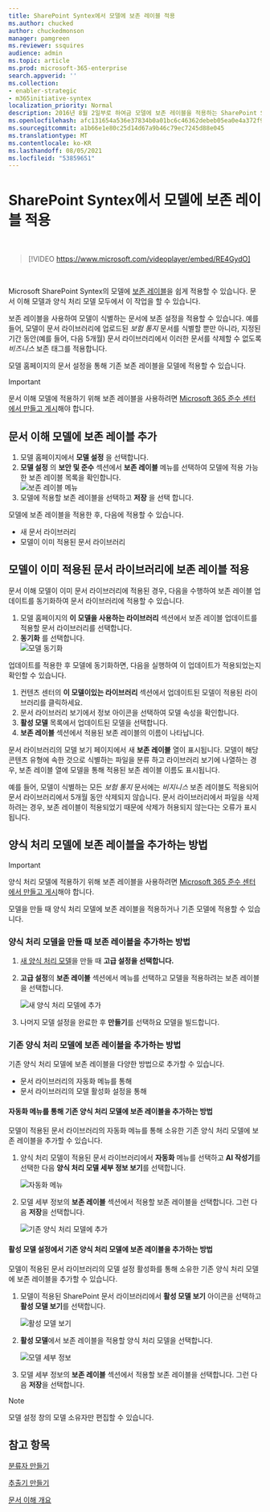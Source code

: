 ```yaml
---
title: SharePoint Syntex에서 모델에 보존 레이블 적용
ms.author: chucked
author: chuckedmonson
manager: pamgreen
ms.reviewer: ssquires
audience: admin
ms.topic: article
ms.prod: microsoft-365-enterprise
search.appverid: ''
ms.collection:
- enabler-strategic
- m365initiative-syntex
localization_priority: Normal
description: 2016년 8월 2일부로 하여금 모델에 보존 레이블을 적용하는 SharePoint Syntex.
ms.openlocfilehash: afc131654a536e37834b0a01bc6c46362debeb05ea0e4a372f9f713639032f88
ms.sourcegitcommit: a1b66e1e80c25d14d67a9b46c79ec7245d88e045
ms.translationtype: MT
ms.contentlocale: ko-KR
ms.lasthandoff: 08/05/2021
ms.locfileid: "53859651"
---
```

# <a name="apply-a-retention-label-to-a-model-in-sharepoint-syntex"></a>SharePoint Syntex에서 모델에 보존 레이블 적용

</br>

> [!VIDEO https://www.microsoft.com/videoplayer/embed/RE4GydO]  

</br>


Microsoft SharePoint Syntex의 모델에 [보존 레이블](../compliance/retention.md)을 쉽게 적용할 수 있습니다. 문서 이해 모델과 양식 처리 모델 모두에서 이 작업을 할 수 있습니다.

보존 레이블을 사용하여 모델이 식별하는 문서에 보존 설정을 적용할 수 있습니다.  예를 들어, 모델이 문서 라이브러리에 업로드된 *보험 통지* 문서를 식별할 뿐만 아니라, 지정된 기간 동안(예를 들어, 다음 5개월) 문서 라이브러리에서 이러한 문서를 삭제할 수 없도록 *비즈니스* 보존 태그를 적용합니다.

모델 홈페이지의 문서 설정을 통해 기존 보존 레이블을 모델에 적용할 수 있습니다. 

> [!Important]
> 문서 이해 모델에 적용하기 위해 보존 레이블을 사용하려면 [Microsoft 365 준수 센터에서 만들고 게시](../compliance/create-apply-retention-labels.md#how-to-create-and-publish-retention-labels)해야 합니다.

## <a name="to-add-a-retention-label-to-a-document-understanding-model"></a>문서 이해 모델에 보존 레이블 추가

1. 모델 홈페이지에서 **모델 설정** 을 선택합니다.</br>
2. **모델 설정** 의 **보안 및 준수** 섹션에서 **보존 레이블** 메뉴를 선택하여 모델에 적용 가능한 보존 레이블 목록을 확인합니다.</br>
 ![보존 레이블 메뉴](../media/content-understanding/retention-labels-menu.png)</br> 
3. 모델에 적용할 보존 레이블을 선택하고 **저장** 을 선택 합니다.</br>

모델에 보존 레이블을 적용한 후, 다음에 적용할 수 있습니다.
- 새 문서 라이브러리
- 모델이 이미 적용된 문서 라이브러리
 
## <a name="apply-the-retention-label-to-a-document-library-to-which-the-model-is-already-applied"></a>모델이 이미 적용된 문서 라이브러리에 보존 레이블 적용

문서 이해 모델이 이미 문서 라이브러리에 적용된 경우, 다음을 수행하여 보존 레이블 업데이트를 동기화하여 문서 라이브러리에 적용할 수 있습니다.</br>

1. 모델 홈페이지의 **이 모델을 사용하는 라이브러리** 섹션에서 보존 레이블 업데이트를 적용할 문서 라이브러리를 선택합니다. </br> 
2. **동기화** 를 선택합니다. </br>
 ![모델 동기화](../media/content-understanding/sync-model.png)</br> 


업데이트를 적용한 후 모델에 동기화하면, 다음을 실행하여 이 업데이트가 적용되었는지 확인할 수 있습니다.

1. 컨텐츠 센터의 **이 모델이있는 라이브러리** 섹션에서 업데이트된 모델이 적용된 라이브러리를 클릭하세요. </br>
2. 문서 라이브러리 보기에서 정보 아이콘을 선택하여 모델 속성을 확인합니다.</br>  
3. **활성 모델** 목록에서 업데이트된 모델을 선택합니다.</br>
4. **보존 레이블** 섹션에서 적용된 보존 레이블의 이름이 나타납니다.</br>


문서 라이브러리의 모델 보기 페이지에서 새 **보존 레이블** 열이 표시됩니다.  모델이 해당 콘텐츠 유형에 속한 것으로 식별하는 파일을 분류 하고 라이브러리 보기에 나열하는 경우, 보존 레이블 열에 모델을 통해 적용된 보존 레이블 이름도 표시됩니다.


예를 들어, 모델이 식별하는 모든 *보험 통지* 문서에는 *비지니스* 보존 레이블도 적용되어 문서 라이브러리에서 5개월 동안 삭제되지 않습니다. 문서 라이브러리에서 파일을 삭제하려는 경우, 보존 레이블이 적용되었기 때문에 삭제가 허용되지 않는다는 오류가 표시됩니다.

## <a name="to-add-a-retention-label-to-a-form-processing-model"></a>양식 처리 모델에 보존 레이블을 추가하는 방법

> [!Important]
> 양식 처리 모델에 적용하기 위해 보존 레이블을 사용하려면 [Microsoft 365 준수 센터에서 만들고 게시](../compliance/create-apply-retention-labels.md#how-to-create-and-publish-retention-labels)해야 합니다.

모델을 만들 때 양식 처리 모델에 보존 레이블을 적용하거나 기존 모델에 적용할 수 있습니다.

### <a name="to-add-a-retention-label-when-you-create-a-form-processing-model"></a>양식 처리 모델을 만들 때 보존 레이블을 추가하는 방법

1. [새 양식 처리 모델](./create-a-form-processing-model.md)을 만들 때 <b>고급 설정을 선택합니다.</b>
2. <b>고급 설정</b>의 <b>보존 레이블</b> 섹션에서 메뉴를 선택하고 모델을 적용하려는 보존 레이블을 선택합니다.</b>

 
     ![새 양식 처리 모델에 추가](../media/content-understanding/retention-label-forms.png)</br>

3.  나머지 모델 설정을 완료한 후 <b>만들기</b>를 선택하요 모델을 빌드합니다.

### <a name="to-add-a-retention-label-to-an-existing-form-processing-model"></a>기존 양식 처리 모델에 보존 레이블을 추가하는 방법

기존 양식 처리 모델에 보존 레이블을 다양한 방법으로 추가할 수 있습니다.
- 문서 라이브러리의 자동화 메뉴를 통해
- 문서 라이브러리의 모델 활성화 설정을 통해 


#### <a name="to-add-a-retention-label-to-an-existing-form-processing-model-through-the-automate-menu"></a>자동화 메뉴를 통해 기존 양식 처리 모델에 보존 레이블을 추가하는 방법

모델이 적용된 문서 라이브러리의 자동화 메뉴를 통해 소유한 기존 양식 처리 모델에 보존 레이블을 추가할 수 있습니다.


1. 양식 처리 모델이 적용된 문서 라이브러리에서 <b>자동화</b> 메뉴를 선택하고 <b>AI 작성기</b>를 선택한 다음 <b>양식 처리 모델 세부 정보 보기</b>를 선택합니다.

   ![자동화 메뉴](../media/content-understanding/automate-menu.png)</br>

2. 모델 세부 정보의 <b>보존 레이블</b> 섹션에서 적용할 보존 레이블을 선택합니다.  그런 다음 <b>저장</b>을 선택합니다.

     ![기존 양식 처리 모델에 추가](../media/content-understanding/retention-label-model-details.png)</br> 

#### <a name="to-add-a-retention-label-to-an-existing-form-processing-model-in-the-active-model-settings"></a>활성 모델 설정에서 기존 양식 처리 모델에 보존 레이블을 추가하는 방법

모델이 적용된 문서 라이브러리의 모델 설정 활성화를 통해 소유한 기존 양식 처리 모델에 보존 레이블을 추가할 수 있습니다.

1. 모델이 적용된 SharePoint 문서 라이브러리에서 <b>활성 모델 보기</b> 아이콘을 선택하고 <b>활성 모델 보기</b>를 선택합니다.</b>

   ![활성 모델 보기](../media/content-understanding/info-du.png)</br> 

2. <b>활성 모델</b>에서 보존 레이블을 적용할 양식 처리 모델을 선택합니다.

     ![모델 세부 정보](../media/content-understanding/retention-label-model-details.png)</br> 


3. 모델 세부 정보의 <b>보존 레이블</b> 섹션에서 적용할 보존 레이블을 선택합니다.  그런 다음 <b>저장</b>을 선택합니다.

> [!NOTE]
> 모델 설정 창의 모델 소유자만 편집할 수 있습니다. 


## <a name="see-also"></a>참고 항목
[분류자 만들기](create-a-classifier.md)

[추출기 만들기](create-an-extractor.md)

[문서 이해 개요](document-understanding-overview.md)
